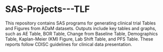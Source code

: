 # SAS-Projects---TLF
This repository contains SAS programs for generating clinical trial Tables and Figures from ADaM datasets. Outputs include key tables and graphs, such as AE Table, BOR Table, Change from Baseline Table, Demographics Table, Kaplan-Meier (KM) Figure, Lab Shift Table, and PFS Table. These reports follow CDISC guidelines for clinical data presentation.
